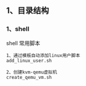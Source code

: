 ## 1、目录结构

### 1、shell
shell 常用脚本
```
1、通过模板自动添加linux用户脚本
add_linux_user.sh 

2、创建kvm-qemu虚拟机
create_qemu_vm.sh

```

